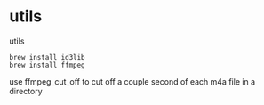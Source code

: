 # utils
utils

```
brew install id3lib
brew install ffmpeg
```

use ffmpeg_cut_off to cut off a couple second of each m4a file in a directory